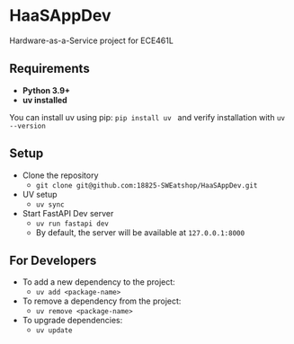 
# HaaSAppDev  

Hardware-as-a-Service project for ECE461L

## Requirements
- **Python 3.9+** 
- **uv installed**  

You can install uv using pip:
```pip install uv ``` and verify installation with ```uv --version```

## Setup
- Clone the repository 
  - ```git clone git@github.com:18825-SWEatshop/HaaSAppDev.git```
- UV setup 
  - ```uv sync```
- Start FastAPI Dev server
  - ```uv run fastapi dev```
  - By default, the server will be available at ```127.0.0.1:8000```

## For Developers 
- To add a new dependency to the project:
  - ```uv add <package-name>```
- To remove a dependency from the project:
  - ```uv remove <package-name>```
- To upgrade dependencies:
  - ```uv update```
